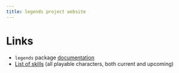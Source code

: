 ```yaml
---
title: legends project website
---
```


# Links

* `legends` package [documentation](legends/index.html)
* [List of skills](skills.html) (all playable characters, both current and upcoming)
